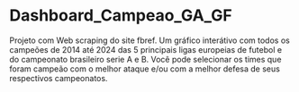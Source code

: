 # Dashboard_Campeao_GA_GF
Projeto com Web scraping do site fbref. Um gráfico interátivo com todos os campeões de 2014 até 2024 das 5 principais ligas europeias de futebol e do campeonato brasileiro serie A e B. Você pode selecionar os times que foram campeão com o melhor ataque e/ou com a melhor defesa de seus respectivos campeonatos.
